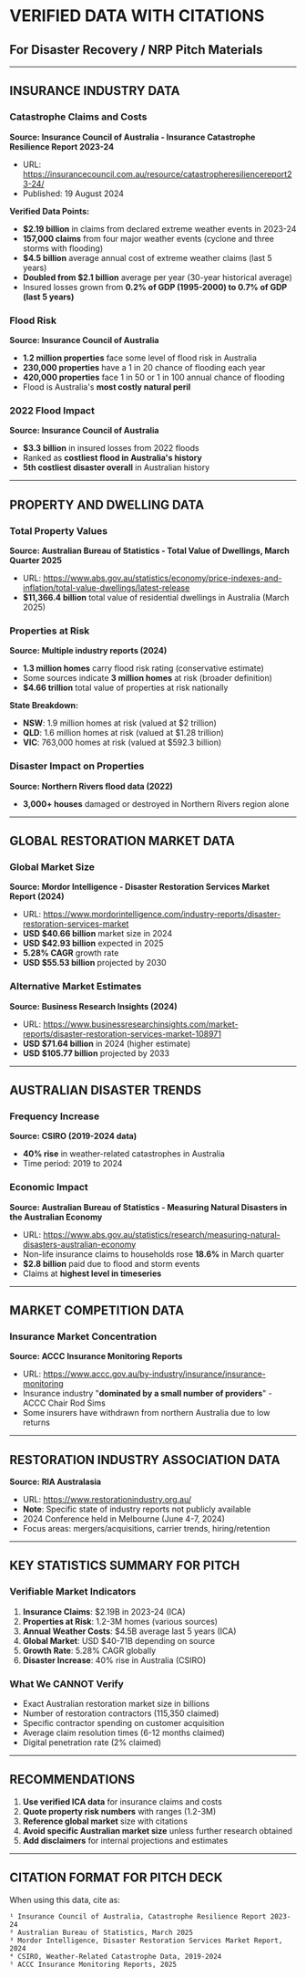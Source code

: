 # VERIFIED DATA WITH CITATIONS
## For Disaster Recovery / NRP Pitch Materials

---

## INSURANCE INDUSTRY DATA

### Catastrophe Claims and Costs

**Source: Insurance Council of Australia - Insurance Catastrophe Resilience Report 2023-24**
- URL: https://insurancecouncil.com.au/resource/catastropheresiliencereport23-24/
- Published: 19 August 2024

**Verified Data Points:**
- **$2.19 billion** in claims from declared extreme weather events in 2023-24
- **157,000 claims** from four major weather events (cyclone and three storms with flooding)
- **$4.5 billion** average annual cost of extreme weather claims (last 5 years)
- **Doubled from $2.1 billion** average per year (30-year historical average)
- Insured losses grown from **0.2% of GDP (1995-2000) to 0.7% of GDP (last 5 years)**

### Flood Risk

**Source: Insurance Council of Australia**
- **1.2 million properties** face some level of flood risk in Australia
- **230,000 properties** have a 1 in 20 chance of flooding each year
- **420,000 properties** face 1 in 50 or 1 in 100 annual chance of flooding
- Flood is Australia's **most costly natural peril**

### 2022 Flood Impact

**Source: Insurance Council of Australia**
- **$3.3 billion** in insured losses from 2022 floods
- Ranked as **costliest flood in Australia's history**
- **5th costliest disaster overall** in Australian history

---

## PROPERTY AND DWELLING DATA

### Total Property Values

**Source: Australian Bureau of Statistics - Total Value of Dwellings, March Quarter 2025**
- URL: https://www.abs.gov.au/statistics/economy/price-indexes-and-inflation/total-value-dwellings/latest-release
- **$11,366.4 billion** total value of residential dwellings in Australia (March 2025)

### Properties at Risk

**Source: Multiple industry reports (2024)**
- **1.3 million homes** carry flood risk rating (conservative estimate)
- Some sources indicate **3 million homes** at risk (broader definition)
- **$4.66 trillion** total value of properties at risk nationally

**State Breakdown:**
- **NSW**: 1.9 million homes at risk (valued at $2 trillion)
- **QLD**: 1.6 million homes at risk (valued at $1.28 trillion)
- **VIC**: 763,000 homes at risk (valued at $592.3 billion)

### Disaster Impact on Properties

**Source: Northern Rivers flood data (2022)**
- **3,000+ houses** damaged or destroyed in Northern Rivers region alone

---

## GLOBAL RESTORATION MARKET DATA

### Global Market Size

**Source: Mordor Intelligence - Disaster Restoration Services Market Report (2024)**
- URL: https://www.mordorintelligence.com/industry-reports/disaster-restoration-services-market
- **USD $40.66 billion** market size in 2024
- **USD $42.93 billion** expected in 2025
- **5.28% CAGR** growth rate
- **USD $55.53 billion** projected by 2030

### Alternative Market Estimates

**Source: Business Research Insights (2024)**
- URL: https://www.businessresearchinsights.com/market-reports/disaster-restoration-services-market-108971
- **USD $71.64 billion** in 2024 (higher estimate)
- **USD $105.77 billion** projected by 2033

---

## AUSTRALIAN DISASTER TRENDS

### Frequency Increase

**Source: CSIRO (2019-2024 data)**
- **40% rise** in weather-related catastrophes in Australia
- Time period: 2019 to 2024

### Economic Impact

**Source: Australian Bureau of Statistics - Measuring Natural Disasters in the Australian Economy**
- URL: https://www.abs.gov.au/statistics/research/measuring-natural-disasters-australian-economy
- Non-life insurance claims to households rose **18.6%** in March quarter
- **$2.8 billion** paid due to flood and storm events
- Claims at **highest level in timeseries**

---

## MARKET COMPETITION DATA

### Insurance Market Concentration

**Source: ACCC Insurance Monitoring Reports**
- URL: https://www.accc.gov.au/by-industry/insurance/insurance-monitoring
- Insurance industry "**dominated by a small number of providers**" - ACCC Chair Rod Sims
- Some insurers have withdrawn from northern Australia due to low returns

---

## RESTORATION INDUSTRY ASSOCIATION DATA

**Source: RIA Australasia**
- URL: https://www.restorationindustry.org.au/
- **Note**: Specific state of industry reports not publicly available
- 2024 Conference held in Melbourne (June 4-7, 2024)
- Focus areas: mergers/acquisitions, carrier trends, hiring/retention

---

## KEY STATISTICS SUMMARY FOR PITCH

### Verifiable Market Indicators
1. **Insurance Claims**: $2.19B in 2023-24 (ICA)
2. **Properties at Risk**: 1.2-3M homes (various sources)
3. **Annual Weather Costs**: $4.5B average last 5 years (ICA)
4. **Global Market**: USD $40-71B depending on source
5. **Growth Rate**: 5.28% CAGR globally
6. **Disaster Increase**: 40% rise in Australia (CSIRO)

### What We CANNOT Verify
- Exact Australian restoration market size in billions
- Number of restoration contractors (115,350 claimed)
- Specific contractor spending on customer acquisition
- Average claim resolution times (6-12 months claimed)
- Digital penetration rate (2% claimed)

---

## RECOMMENDATIONS

1. **Use verified ICA data** for insurance claims and costs
2. **Quote property risk numbers** with ranges (1.2-3M)
3. **Reference global market** size with citations
4. **Avoid specific Australian market size** unless further research obtained
5. **Add disclaimers** for internal projections and estimates

---

## CITATION FORMAT FOR PITCH DECK

When using this data, cite as:
```
¹ Insurance Council of Australia, Catastrophe Resilience Report 2023-24
² Australian Bureau of Statistics, March 2025
³ Mordor Intelligence, Disaster Restoration Services Market Report, 2024
⁴ CSIRO, Weather-Related Catastrophe Data, 2019-2024
⁵ ACCC Insurance Monitoring Reports, 2025
```